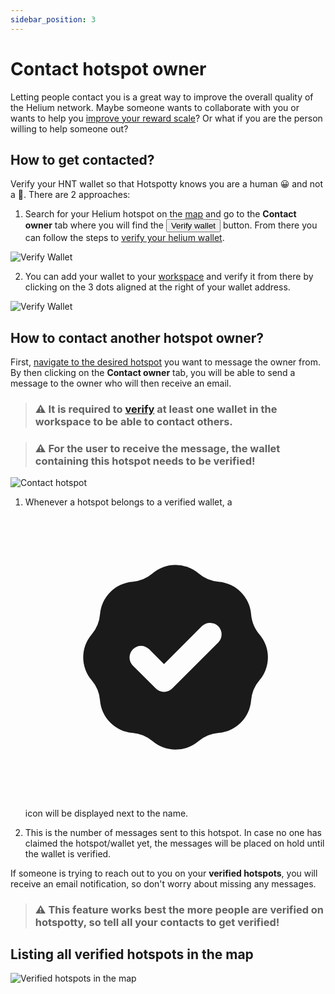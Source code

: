 ```yaml
---
sidebar_position: 3
---
```


# Contact hotspot owner
Letting people contact you is a great way to improve the overall quality of the Helium network. Maybe someone wants to collaborate with you or wants to help you [improve your reward scale](../expand-the-network/optimize-your-earnings-and-reward-scaling)?
Or what if you are the person willing to help someone out?


## How to get contacted?

Verify your HNT wallet so that Hotspotty knows you are a human 😀 and not a 🤖. There are 2 approaches: 
1. Search for your Helium hotspot on the [map](https://app.hotspotty.net/hotspots) and go to the **Contact owner** tab where you will find the <button class="hotspotty-button">Verify wallet</button> button. From there you can follow the steps to [verify your helium wallet](../getting-started/add-your-helium-wallet#verify-wallet-ownership).

![Verify Wallet](/img/expand-the-network/verify-wallet-01.png)

2. You can add your wallet to your [workspace](https://app.hotspotty.net/workspace/wallets) and verify it from there by clicking on the 3 dots aligned at the right of your wallet address.

![Verify Wallet](/img/expand-the-network/verify-wallet-02.png)

## How to contact another hotspot owner?

First, [navigate to the desired hotspot](https://app.hotspotty.net/hotspots) you want to message the owner from. By then clicking on the **Contact owner** tab, you will be able to send a message to the owner who will then receive an email.

> ### ⚠️ It is required to [verify](../getting-started/add-your-helium-wallet#verify-wallet-ownership) at least one wallet in the workspace to be able to contact others.

> ### ⚠️ For the user to receive the message, the wallet containing this hotspot needs to be verified!

![Contact hotspot](/img/expand-the-network/contact-hotspot-01.png)

1. Whenever a hotspot belongs to a verified wallet, a <svg xmlns="http://www.w3.org/2000/svg" viewBox="-3 -3 26 26" class="los-icon" fill="currentColor" aria-hidden="true"><path fill-rule="evenodd" d="M6.267 3.455a3.066 3.066 0 001.745-.723 3.066 3.066 0 013.976 0 3.066 3.066 0 001.745.723 3.066 3.066 0 012.812 2.812c.051.643.304 1.254.723 1.745a3.066 3.066 0 010 3.976 3.066 3.066 0 00-.723 1.745 3.066 3.066 0 01-2.812 2.812 3.066 3.066 0 00-1.745.723 3.066 3.066 0 01-3.976 0 3.066 3.066 0 00-1.745-.723 3.066 3.066 0 01-2.812-2.812 3.066 3.066 0 00-.723-1.745 3.066 3.066 0 010-3.976 3.066 3.066 0 00.723-1.745 3.066 3.066 0 012.812-2.812zm7.44 5.252a1 1 0 00-1.414-1.414L9 10.586 7.707 9.293a1 1 0 00-1.414 1.414l2 2a1 1 0 001.414 0l4-4z" clip-rule="evenodd"></path></svg> icon will be displayed next to the name.

2. This is the number of messages sent to this hotspot. In case no one has claimed the hotspot/wallet yet, the messages will be placed on hold until the wallet is verified.

If someone is trying to reach out to you on your **verified hotspots**, you will receive an email notification, so don't worry about missing any messages.

> ### ⚠️ This feature works best the more people are verified on hotspotty, so tell all your contacts to get verified!

## Listing all verified hotspots in the map

![Verified hotspots in the map](/img/expand-the-network/verified-wallets-map.gif)

